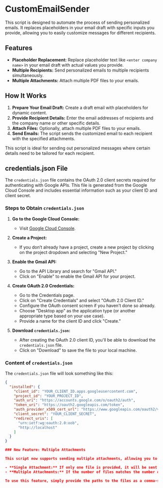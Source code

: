 # CustomEmailSender

This script is designed to automate the process of sending personalized emails. It replaces placeholders in your email draft with specific inputs you provide, allowing you to easily customize messages for different recipients.

## Features

- **Placeholder Replacement:** Replace placeholder text like `<enter company name>` in your email draft with actual values you provide.
- **Multiple Recipients:** Send personalized emails to multiple recipients simultaneously.
- **Multiple Attachments:** Attach multiple PDF files to your emails.

## How It Works

1. **Prepare Your Email Draft:** Create a draft email with placeholders for dynamic content.
2. **Provide Recipient Details:** Enter the email addresses of recipients and the company name or other specific details.
3. **Attach Files:** Optionally, attach multiple PDF files to your emails.
4. **Send Emails:** The script sends the customized email to each recipient with the specified attachments.

This script is ideal for sending out personalized messages where certain details need to be tailored for each recipient.

## credentials.json File

The `credentials.json` file contains the OAuth 2.0 client secrets required for authenticating with Google APIs. This file is generated from the Google Cloud Console and includes essential information such as your client ID and client secret.

### Steps to Obtain `credentials.json`

1. **Go to the Google Cloud Console:**
   - Visit [Google Cloud Console](https://console.cloud.google.com/).

2. **Create a Project:**
   - If you don’t already have a project, create a new project by clicking on the project dropdown and selecting "New Project."

3. **Enable the Gmail API:**
   - Go to the API Library and search for "Gmail API."
   - Click on "Enable" to enable the Gmail API for your project.

4. **Create OAuth 2.0 Credentials:**
   - Go to the Credentials page.
   - Click on "Create Credentials" and select "OAuth 2.0 Client ID."
   - Configure the OAuth consent screen if you haven't done so already.
   - Choose "Desktop app" as the application type (or another appropriate type based on your use case).
   - Provide a name for the client ID and click "Create."

5. **Download `credentials.json`:**
   - After creating the OAuth 2.0 client ID, you'll be able to download the `credentials.json` file.
   - Click on "Download" to save the file to your local machine.

### Content of `credentials.json`

The `credentials.json` file will look something like this:

```json
{
  "installed": {
    "client_id": "YOUR_CLIENT_ID.apps.googleusercontent.com",
    "project_id": "YOUR_PROJECT_ID",
    "auth_uri": "https://accounts.google.com/o/oauth2/auth",
    "token_uri": "https://oauth2.googleapis.com/token",
    "auth_provider_x509_cert_url": "https://www.googleapis.com/oauth2/v1/certs",
    "client_secret": "YOUR_CLIENT_SECRET",
    "redirect_uris": [
      "urn:ietf:wg:oauth:2.0:oob",
      "http://localhost"
    ]
  }
}

### New Feature: Multiple Attachments

This script now supports sending multiple attachments, allowing you to specify a different file for each recipient.

- **Single Attachment:** If only one file is provided, it will be sent to all recipients.
- **Multiple Attachments:** If the number of files matches the number of email addresses, each email will receive the corresponding file. For example, if you send emails to three addresses and provide three files, each recipient will receive their respective file.

To use this feature, simply provide the paths to the files as a comma-separated list when prompted.


